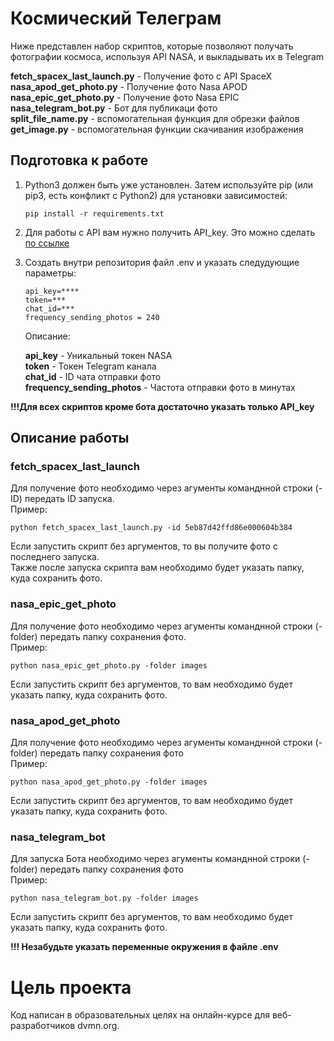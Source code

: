 <h1>Космический Телеграм</h1>

Ниже представлен набор скриптов, которые позволяют получать фотографии космоса, используя API NASA, и выкладывать их в Telegram

<b>fetch_spacex_last_launch.py</b> - Получение фото с API SpaceX <br>
<b>nasa_apod_get_photo.py</b> - Получение фото Nasa APOD <br>
<b>nasa_epic_get_photo.py</b> - Получение фото Nasa EPIC <br>
<b>nasa_telegram_bot.py</b> - Бот для публикаци фото <br>
<b>split_file_name.py</b> - вспомогательная функция для обрезки файлов <br>
<b>get_image.py</b> - вспомогательная функции скачивания изображения <br>

<h2>Подготовка к работе</h2>

1. Python3 должен быть уже установлен. Затем используйте pip (или pip3, есть конфликт с Python2) для установки зависимостей:
   
   ``` pip install -r requirements.txt ```

2. Для работы с API вам нужно получить API_key. Это можно сделать <a href ="https://api.nasa.gov/#apod">по ссылке </a>
3. Создать внутри репозитория файл .env и указать следудующие параметры:
   ```
   api_key=**** 
   token=*** 
   chat_id=*** 
   frequency_sending_photos = 240 
   ```
   Описание:
    
   <b>api_key</b> - Уникальный токен NASA <br>
   <b>token</b> - Токен Telegram канала <br>
   <b>chat_id</b> - ID чата отправки фото<br>
   <b>frequency_sending_photos</b> - Частота отправки фото в минутах <br>

  <b>!!!Для всех скриптов кроме бота достаточно указать только API_key</b> <br>
   
<h2>Описание работы</h2>
<h3>fetch_spacex_last_launch</h3>

Для получение фото необходимо через агументы команднной строки (-ID) передать ID запуска. <br>
Пример: 
```
python fetch_spacex_last_launch.py -id 5eb87d42ffd86e000604b384
```
Если запустить скрипт без аргументов, то вы получите фото с последнего запуска. <br>
Также после запуска скрипта вам необходимо будет указать папку, куда сохранить фото.

<h3>nasa_epic_get_photo</h3>

Для получение фото необходимо через агументы команднной строки (-folder) передать папку сохранения фото. <br>
Пример: 
```
python nasa_epic_get_photo.py -folder images  
```
Если запустить скрипт без аргументов, то вам необходимо будет указать папку, куда сохранить фото.  <br>

<h3>nasa_apod_get_photo</h3>

Для получение фото необходимо через агументы команднной строки (-folder) передать папку сохранения фото <br>
Пример: 
```
python nasa_apod_get_photo.py -folder images   
```
Если запустить скрипт без аргументов, то вам необходимо будет указать папку, куда сохранить фото. <br>

<h3>nasa_telegram_bot</h3>

Для запуска Бота необходимо через агументы команднной строки (-folder) передать папку сохранения фото <br>
Пример: 
```
python nasa_telegram_bot.py -folder images    
```
Если запустить скрипт без аргументов, то вам необходимо будет указать папку, куда сохранить фото. <br>

<b>!!! Незабудьте указать переменные окружения в файле .env</b>


<h1>Цель проекта</h1>

Код написан в образовательных целях на онлайн-курсе для веб-разработчиков dvmn.org.


